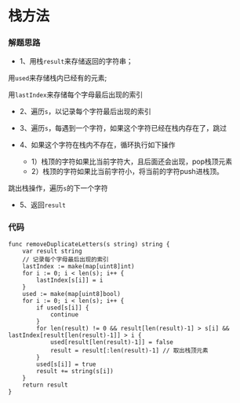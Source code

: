 # 栈方法
### 解题思路
* 1、用栈``result``来存储返回的字符串；

用``used``来存储栈内已经有的元素;

用``lastIndex``来存储每个字母最后出现的索引

* 2、遍历``s``，以记录每个字符最后出现的索引

* 3、遍历``s``，每遇到一个字符，如果这个字符已经在栈内存在了，跳过

* 4、如果这个字符在栈内不存在，循环执行如下操作
    * 1）栈顶的字符如果比当前字符大，且后面还会出现，pop栈顶元素
    * 2）栈顶的字符如果比当前字符小，将当前的字符push进栈顶。

跳出栈操作，遍历``s``的下一个字符

* 5、返回``result``



### 代码

```golang
func removeDuplicateLetters(s string) string {
	var result string
	// 记录每个字母最后出现的索引
	lastIndex := make(map[uint8]int)
	for i := 0; i < len(s); i++ {
		lastIndex[s[i]] = i
	}
	used := make(map[uint8]bool)
	for i := 0; i < len(s); i++ {
		if used[s[i]] {
			continue
		}
		for len(result) != 0 && result[len(result)-1] > s[i] && lastIndex[result[len(result)-1]] > i {
			used[result[len(result)-1]] = false
			result = result[:len(result)-1] // 取出栈顶元素
		}
		used[s[i]] = true
		result += string(s[i])
	}
	return result
}
```